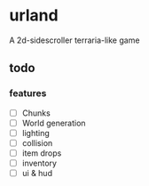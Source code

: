 # urland

A 2d-sidescroller terraria-like game

## todo

### features

- [ ] Chunks
- [ ] World generation
- [ ] lighting
- [ ] collision
- [ ] item drops
- [ ] inventory
- [ ] ui & hud
